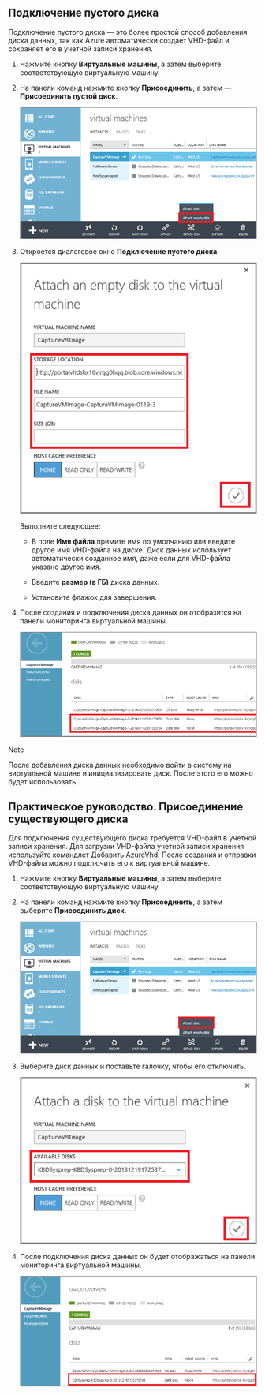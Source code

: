 


## Подключение пустого диска
Подключение пустого диска — это более простой способ добавления диска данных, так как Azure автоматически создает VHD-файл и сохраняет его в учетной записи хранения.

1. Нажмите кнопку **Виртуальные машины**, а затем выберите соответствующую виртуальную машину.
2. На панели команд нажмите кнопку **Присоединить**, а затем — **Присоединить пустой диск**.

    ![Подключение пустого диска](./media/howto-attach-disk-windows-linux/AttachEmptyDisk.png)

1. Откроется диалоговое окно **Подключение пустого диска**.

    ![Присоединить новый пустой диск](./media/howto-attach-disk-windows-linux/AttachEmptyDetail.png)


    Выполните следующее:

    - В поле **Имя файла** примите имя по умолчанию или введите другое имя VHD-файла на диске. Диск данных использует автоматически созданное имя, даже если для VHD-файла указано другое имя.

    - Введите **размер (в ГБ)** диска данных.

    - Установите флажок для завершения.

1. После создания и подключения диска данных он отобразится на панели мониторинга виртуальной машины.
   
   ![Пустой диск данных успешно подключен](./media/howto-attach-disk-windows-linux/AttachEmptySuccess.png)

> [!NOTE]
> После добавления диска данных необходимо войти в систему на виртуальной машине и инициализировать диск. После этого его можно будет использовать.
> 
> 

## Практическое руководство. Присоединение существующего диска
Для подключения существующего диска требуется VHD-файл в учетной записи хранения. Для загрузки VHD-файла учетной записи хранения используйте командлет [Добавить AzureVhd](https://msdn.microsoft.com/library/azure/dn495173.aspx). После создания и отправки VHD-файла можно подключить его к виртуальной машине.

1. Нажмите кнопку **Виртуальные машины**, а затем выберите соответствующую виртуальную машину.
2. На панели команд нажмите кнопку **Присоединить**, а затем выберите **Присоединить диск**.

    ![Присоединение диска данных](./media/howto-attach-disk-windows-linux/AttachExistingDisk.png)


1. Выберите диск данных и поставьте галочку, чтобы его отключить.
   
    ![Введите сведения о диске данных](./media/howto-attach-disk-windows-linux/AttachExistingDetail.png)
2. После подключения диска данных он будет отображаться на панели мониторинга виртуальной машины.

    ![Диск данных успешно подключен](./media/howto-attach-disk-windows-linux/AttachExistingSuccess.png)

<!---HONumber=AcomDC_0525_2016-->